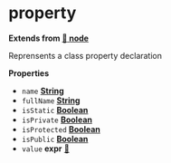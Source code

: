 <!-- Generated by documentation.js. Update this documentation by updating the source code. -->

# property

**Extends from [:link: node](NODE.md)**

Reprensents a class property declaration

**Properties**

-   `name` **[String](https://developer.mozilla.org/en-US/docs/Web/JavaScript/Reference/Global_Objects/String)** 
-   `fullName` **[String](https://developer.mozilla.org/en-US/docs/Web/JavaScript/Reference/Global_Objects/String)** 
-   `isStatic` **[Boolean](https://developer.mozilla.org/en-US/docs/Web/JavaScript/Reference/Global_Objects/Boolean)** 
-   `isPrivate` **[Boolean](https://developer.mozilla.org/en-US/docs/Web/JavaScript/Reference/Global_Objects/Boolean)** 
-   `isProtected` **[Boolean](https://developer.mozilla.org/en-US/docs/Web/JavaScript/Reference/Global_Objects/Boolean)** 
-   `isPublic` **[Boolean](https://developer.mozilla.org/en-US/docs/Web/JavaScript/Reference/Global_Objects/Boolean)** 
-   `value` **expr** [:link:](EXPR.md)
